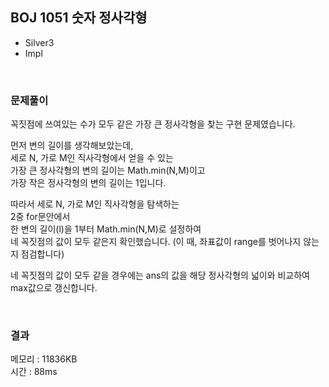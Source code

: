 ## BOJ 1051 숫자 정사각형

- Silver3
- Impl
<br>

### 문제풀이
꼭짓점에 쓰여있는 수가 모두 같은 가장 큰 정사각형을 찾는 구현 문제였습니다.

먼저 변의 길이를 생각해보았는데,  
세로 N, 가로 M인 직사각형에서 얻을 수 있는  
가장 큰 정사각형의 변의 길이는 Math.min(N,M)이고  
가장 작은 정사각형의 변의 길이는 1입니다.  

따라서 세로 N, 가로 M인 직사각형을 탐색하는  
2중 for문안에서  
한 변의 길이(l)을 1부터 Math.min(N,M)로 설정하여  
네 꼭짓점의 값이 모두 같은지 확인했습니다. 
(이 때, 좌표값이 range를 벗어나지 않는지 점검합니다)  

네 꼭짓점의 값이 모두 같을 경우에는 ans의 값을 해당 정사각형의 넓이와 비교하여 max값으로 갱신합니다.

<br>

###  결과
메모리 : 11836KB  
시간 : 88ms
